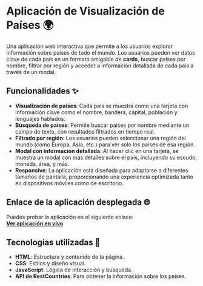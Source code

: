 # Aplicación de Visualización de Países 🌍

Una aplicación web interactiva que permite a los usuarios explorar información sobre países de todo el mundo. Los usuarios pueden ver datos clave de cada país en un formato amigable de **cards**, buscar países por nombre, filtrar por región y acceder a información detallada de cada país a través de un modal.

## Funcionalidades ✨

- **Visualización de países**: Cada país se muestra como una tarjeta con información clave como el nombre, bandera, capital, población y lenguajes hablados.
- **Búsqueda de países**: Permite buscar países por nombre mediante un campo de texto, con resultados filtrados en tiempo real.
- **Filtrado por región**: Los usuarios pueden seleccionar una región del mundo (como Europa, Asia, etc.) para ver solo los países de esa región.
- **Modal con información detallada**: Al hacer clic en una tarjeta, se muestra un modal con más detalles sobre el país, incluyendo su escudo, moneda, área, y más.
- **Responsive**: La aplicación está diseñada para adaptarse a diferentes tamaños de pantalla, proporcionando una experiencia optimizada tanto en dispositivos móviles como de escritorio.


## Enlace de la aplicación desplegada 🌐

Puedes probar la aplicación en el siguiente enlace:  
[**Ver aplicación en vivo**](https://prueba-tecnica-rindegastos.netlify.app/)

## Tecnologías utilizadas 🚀

- **HTML**: Estructura y contenido de la página.
- **CSS**: Estilos y diseño visual.
- **JavaScript**: Lógica de interacción y búsqueda.
- **API de RestCountries**: Para obtener la información sobre los países.
